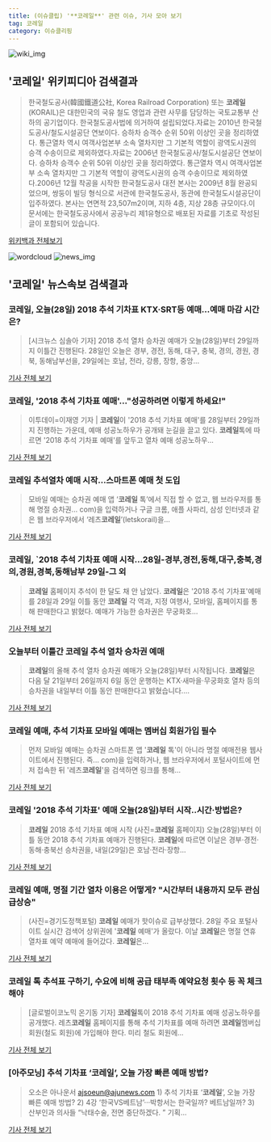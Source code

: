 ```yaml
---
title: (이슈클립) '**코레일**' 관련 이슈, 기사 모아 보기
tag: 코레일
category: 이슈클리핑
---
```

![wiki_img](https://user-images.githubusercontent.com/42597476/44503234-41136a80-a6d0-11e8-9071-6fc6418eafe4.png)
## **'**코레일**'** 위키피디아 검색결과
>한국철도공사(韓國鐵道公社, Korea Railroad Corporation) 또는 **코레일**(KORAIL)은 대한민국의 국유 철도 영업과 관련 사무를 담당하는 국토교통부 산하의 공기업이다. 한국철도공사법에 의거하여 설립되었다.자료는 2010년 한국철도공사/철도시설공단 연보이다. 승하차 승객수 순위 50위 이상인 곳을 정리하였다. 통근열차 역시 여객사업본부 소속 열차지만 그 기본적 역할이 광역도시권의 승객 수송이므로 제외하였다.자료는 2006년 한국철도공사/철도시설공단 연보이다. 승하차 승객수 순위 50위 이상인 곳을 정리하였다. 통근열차 역시 여객사업본부 소속 열차지만 그 기본적 역할이 광역도시권의 승객 수송이므로 제외하였다.2006년 12월 착공을 시작한 한국철도공사 대전 본사는 2009년 8월 완공되었으며, 쌍둥이 빌딩 형식으로 서관에 한국철도공사, 동관에 한국철도시설공단이 입주하였다. 본사는 연면적 23,507m2이며, 지하 4층, 지상 28층 규모이다.이 문서에는 한국철도공사에서 공공누리 제1유형으로 배포된 자료를 기초로 작성된 글이 포함되어 있습니다.

<a href="https://ko.wikipedia.org/wiki/코레일" target="_blank">위키백과 전체보기</a>

![wordcloud](https://s3.ap-northeast-2.amazonaws.com/lyrics101-wordcloud/2018-08-28-1535412212.png)
![news_img](https://user-images.githubusercontent.com/42597476/44507050-1206f400-a6e4-11e8-8d98-7ffbfebb353f.png)
## **'**코레일**'** 뉴스속보 검색결과
### **코레일**, 오늘(28일) 2018 추석 기차표 KTX·SRT등 예매…예매 마감 시간은?

>[시크뉴스 심솔아 기자] 2018 추석 열차 승차권 예매가 오늘(28일)부터 29일까지 이틀간 진행된다. 28일인 오늘은 경부, 경전, 동해, 대구, 충북, 경의, 경원, 경북, 동해남부선을, 29일에는 호남, 전라, 강릉, 장항, 중앙...

<a href="http://chicnews.mk.co.kr/article.php?aid=1535408358208424018" target="_blank">기사 전체 보기</a>

### **코레일**, '2018 추석 기차표 예매'…"성공하려면 이렇게 하세요!"

>이투데이=이재영 기자 | **코레일**이 '2018 추석 기차표 예매'를 28일부터 29일까지 진행하는 가운데, 예매 성공노하우가 공개돼 눈길을 끌고 있다. **코레일**톡에 따르면 '2018 추석 기차표 예매'를 앞두고 열차 예매 성공노하우...

<a href="http://www.etoday.co.kr/news/section/newsview.php?idxno=1656680" target="_blank">기사 전체 보기</a>

### **코레일** 추석열차 예매 시작…스마트폰 예매 첫 도입

>모바일 예매는 승차권 예매 앱 ‘**코레일** 톡’에서 직접 할 수 없고, 웹 브라우저를 통해 명절 승차권... com)을 입력하거나 구글 크롬, 애플 사파리, 삼성 인터넷과 같은 웹 브라우저에서 ‘레츠**코레일**’(letskorail)을...

<a href="http://www.seoul.co.kr/news/newsView.php?id=20180828500003&wlog_tag3=naver" target="_blank">기사 전체 보기</a>

### **코레일**, `2018 추석 기차표 예매 시작…28일-경부,경전,동해,대구,충북,경의,경원,경북,동해남부 29일-그 외

>**코레일** 홈페이지 추석이 한 달도 채 안 남았다. **코레일**은 '2018 추석 기차표'예매를 28일과 29일 이틀 동안 **코레일** 각 역과, 지정 여행사, 모바일, 홈페이지를 통해 판매한다고 밝혔다. 예매가 가능한 승차권은 무궁화호...

<a href="http://www.gyotongn.com/news/articleView.html?idxno=196985" target="_blank">기사 전체 보기</a>

### 오늘부터 이틀간 **코레일** 추석 열차 승차권 예매

>**코레일**의 올해 추석 열차 승차권 예매가 오늘(28일)부터 시작됩니다. **코레일**은 다음 달 21일부터 26일까지 6일 동안 운행하는 KTX·새마을·무궁화호 열차 등의 승차권을 내일부터 이틀 동안 판매한다고 밝혔습니다....

<a href="http://www.ytn.co.kr/_ln/0102_201808280554378036" target="_blank">기사 전체 보기</a>

### **코레일** 예매, 추석 기차표 모바일 예매는 멤버십 회원가입 필수

>먼저 모바일 예매는 승차권 스마트폰 앱 '**코레일** 톡'이 아니라 명절 예매전용 웹사이트에서 진행된다. 즉... com)을 입력하거나, 웹 브라우저에서 포털사이트에 먼저 접속한 뒤 '레츠**코레일**'을 검색하면 링크를 통해...

<a href="http://news20.busan.com/controller/newsController.jsp?newsId=20180828000013" target="_blank">기사 전체 보기</a>

### **코레일** '2018 추석 기차표' 예매 오늘(28일)부터 시작..시간·방법은?

>**코레일** 2018 추석 기차표 예매 시작 (사진=**코레일** 홈페이지) 오늘(28일)부터 이틀 동안 2018 추석 기차표 예매가 진행된다. **코레일**에 따르면 이날은 경부·경전·동해·충북선 승차권을, 내일(29일)은 호남·전라·장항...

<a href="http://news.hankyung.com/article/201808283351I" target="_blank">기사 전체 보기</a>

### **코레일** 예매, 명절 기간 열차 이용은 어떻게? "시간부터 내용까지 모두 관심 급상승"

>(사진=경기도정책포털) **코레일** 예매가 핫이슈로 급부상했다. 28일 주요 포털사이트 실시간 검색어 상위권에 '**코레일** 예매'가 올랐다.  이날 **코레일**은 명절 연휴 열차표 예약 예매에 들어갔다. **코레일**은...

<a href="http://www.siminilbo.co.kr/news/articleView.html?idxno=577373" target="_blank">기사 전체 보기</a>

### **코레일** 톡 추석표 구하기, 수요에 비해 공급 태부족 예약요청 횟수 등 꼭 체크해야

>[글로벌이코노믹 온기동 기자] **코레일**톡이 2018 추석 기차표 예매 성공노하우를 공개했다. 레츠**코레일** 홈페이지를 통해 추석 기차표를 예매 하려면 **코레일**멤버십회원(철도 회원)에 가입해야 한다. 미리 철도 회원에...

<a href="http://www.g-enews.com/ko-kr/news/article/news_all/2018082807361044694e4869c120_1/article.html" target="_blank">기사 전체 보기</a>

### [아주모닝] 추석 기차표 ‘**코레일**’, 오늘 가장 빠른 예매 방법?

>오소은 아나운서 ajsoeun@ajunews.com 1) 추석 기차표 ‘**코레일**’, 오늘 가장 빠른 예매 방법? 2) 4강 ‘한국VS베트남’···박항서는 한국일까? 베트남일까? 3) 산부인과 의사들 “낙태수술, 전면 중단하겠다. ” 기획...

<a href="http://www.ajunews.com/view/20180828075707352" target="_blank">기사 전체 보기</a>


